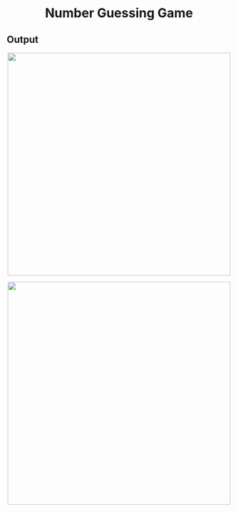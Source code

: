 <h1 align="center"> Number Guessing Game </h1>

## Output

<p align="center">
<img width="500px" src="https://user-images.githubusercontent.com/80118217/202891490-20069c66-da32-4513-81ae-7f40e8528ece.JPG">
</p>



<p align="center">
<img width="500px" src="https://user-images.githubusercontent.com/80118217/202891524-e7957d13-b5d3-4f2c-b7f8-44ee0bc73a33.JPG">
</p>
